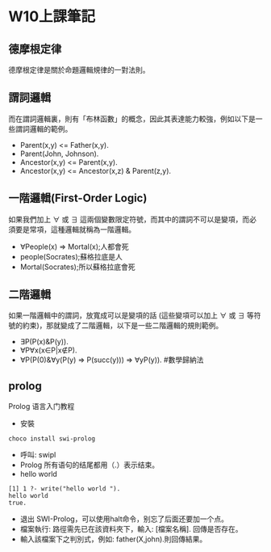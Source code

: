 # W10上課筆記
## 德摩根定律
德摩根定律是關於命題邏輯規律的一對法則。

## 謂詞邏輯
而在謂詞邏輯裏，則有「布林函數」的概念，因此其表達能力較強，例如以下是一些謂詞邏輯的範例。

* Parent(x,y) <= Father(x,y).
* Parent(John, Johnson).
* Ancestor(x,y) <= Parent(x,y).
* Ancestor(x,y) <= Ancestor(x,z) & Parent(z,y).

## 一階邏輯(First-Order Logic)
如果我們加上 ∀ 或 ∃ 這兩個變數限定符號，而其中的謂詞不可以是變項，而必須要是常項，這種邏輯就稱為一階邏輯。
* ∀People(x) => Mortal(x);人都會死
* people(Socrates);蘇格拉底是人
* Mortal(Socrates);所以蘇格拉底會死

## 二階邏輯
如果一階邏輯中的謂詞，放寬成可以是變項的話 (這些變項可以加上 ∀ 或 ∃ 等符號的約束)，那就變成了二階邏輯，以下是一些二階邏輯的規則範例。

* ∃P(P(x)&P(y)).
* ∀P∀x(x∈P|x∉P).
* ∀P(P(0)&∀y(P(y) => P(succ(y))) => ∀yP(y)).        #數學歸納法

## prolog
Prolog 语言入门教程[](https://www.ruanyifeng.com/blog/2019/01/prolog.html)
* 安裝 
```
choco install swi-prolog
```  
* 呼叫: swipl   
* Prolog 所有语句的结尾都用（.）表示结束。
* hello world
``` 
[1] 1 ?- write("hello world ").
hello world 
true.
``` 
* 退出 SWI-Prolog，可以使用halt命令，别忘了后面还要加一个点。
* 檔案執行:
路徑需先已在該資料夾下，輸入: [檔案名稱]. 回傳是否存在。
* 輸入該檔案下之判別式，例如: father(X,john).則回傳結果。